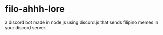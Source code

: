 # filo-ahhh-lore
a discord bot made in node js using discord.js that sends filipino memes in your discord server. 
